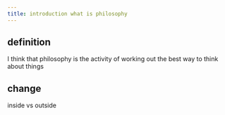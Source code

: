 ```yaml
---
title: introduction what is philosophy
---
```


## definition
 I think that philosophy is the activity of working out the best way to think about things
## change
inside vs outside
